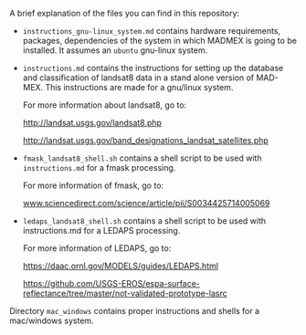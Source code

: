 A brief explanation of the files you can find in this repository:

* `instructions_gnu-linux_system.md` contains hardware requirements, packages, dependencies of the system in which MADMEX is going to be installed. It assumes an `ubuntu` gnu-linux system.

* `instructions.md` contains the instructions for setting up the database and classification of landsat8 data in a stand alone version of MAD-MEX. This instructions are made for a gnu/linux system.

	For more information about landsat8, go to:

	http://landsat.usgs.gov/landsat8.php

	http://landsat.usgs.gov/band_designations_landsat_satellites.php


* `fmask_landsat8_shell.sh` contains a shell script to be used with `instructions.md` for a fmask processing.

	For more information of fmask, go to:

	www.sciencedirect.com/science/article/pii/S0034425714005069


* `ledaps_landsat8_shell.sh` contains a shell script to be used with instructions.md for a LEDAPS processing.

	For more information of LEDAPS, go to:

	https://daac.ornl.gov/MODELS/guides/LEDAPS.html

	https://github.com/USGS-EROS/espa-surface-reflectance/tree/master/not-validated-prototype-lasrc

Directory `mac_windows` contains proper instructions and shells for a mac/windows system.


